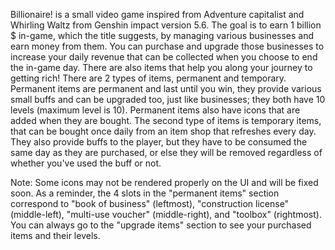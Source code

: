 Billionaire! is a small video game inspired from Adventure capitalist and Whirling Waltz from Genshin impact version 5.6. The goal is to earn 1 billion $ in-game, which the title suggests, 
by managing various businesses and earn money from them. You can purchase and upgrade those businesses to increase your daily revenue that can be collected when you choose to end the in-game 
day. There are also items that help you along your journey to getting rich! There are 2 types of items, permanent and temporary. Permanent items are permanent and last until you win, they 
provide various small buffs and can be upgraded too, just like businesses; they both have 10 levels (maximum level is 10). Permanent items also have icons that are added when they are bought. 
The second type of items is temporary items, that can be bought once daily from an item shop that refreshes every day. They also provide buffs to the player, but they have to be consumed the 
same day as they are purchased, or else they will be removed regardless of whether you've used the buff or not. 

Note: Some icons may not be rendered properly on the UI and will be fixed soon. As a reminder, the 4 slots in the "permanent items" section correspond to "book of business" (leftmost), "construction license" (middle-left), "multi-use voucher" (middle-right), and "toolbox" (rightmost). You can always go to the "upgrade items" section to see your purchased items 
and their levels.
